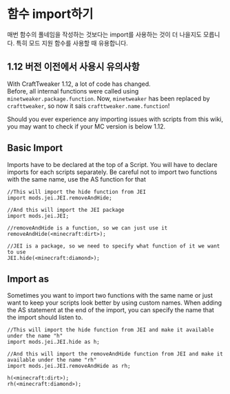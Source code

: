 # 함수 import하기

매번 함수의 풀네임을 작성하는 것보다는 import를 사용하는 것이 더 나을지도 모릅니다. 특히 모드 지원 함수를 사용할 때 유용합니다.

## 1.12 버전 이전에서 사용시 유의사항
With CraftTweaker 1.12, a lot of code has changed.  
Before, all internal functions were called using `minetweaker.package.function`. Now, `minetweaker` has been replaced by `crafttweaker`, so now it sais `crafttweaker.name.function`!

Should you ever experience any importing issues with scripts from this wiki, you may want to check if your MC version is below 1.12.


## Basic Import

Imports have to be declared at the top of a Script. You will have to declare imports for each scripts separately. Be careful not to import two functions with the same name, use the AS function for that

```zenscript
//This will import the hide function from JEI
import mods.jei.JEI.removeAndHide;

//And this will import the JEI package
import mods.jei.JEI;

//removeAndHide is a function, so we can just use it
removeAndHide(<minecraft:dirt>);

//JEI is a package, so we need to specify what function of it we want to use
JEI.hide(<minecraft:diamond>);
```

## Import as

Sometimes you want to import two functions with the same name or just want to keep your scripts look better by using custom names. When adding the AS statement at the end of the import, you can specify the name that the import should listen to.

```zenscript
//This will import the hide function from JEI and make it available under the name "h"
import mods.jei.JEI.hide as h;

//And this will import the removeAndHide function from JEI and make it available under the name "rh"
import mods.jei.JEI.removeAndHide as rh;

h(<minecraft:dirt>);
rh(<minecraft:diamond>);
```

